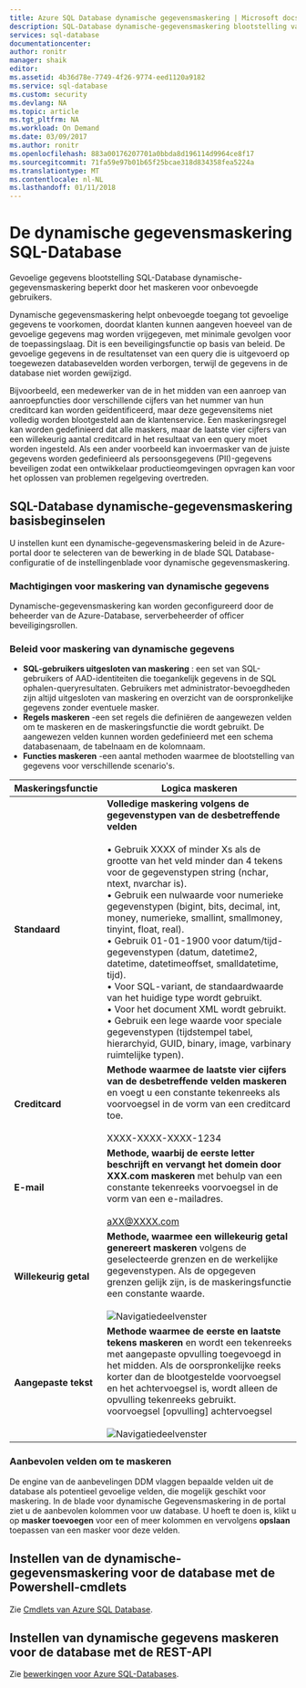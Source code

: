 ```yaml
---
title: Azure SQL Database dynamische gegevensmaskering | Microsoft docs
description: SQL-Database dynamische-gegevensmaskering blootstelling van gevoelige gegevens beperkt door het maskeren voor onbevoegde gebruikers
services: sql-database
documentationcenter: 
author: ronitr
manager: shaik
editor: 
ms.assetid: 4b36d78e-7749-4f26-9774-eed1120a9182
ms.service: sql-database
ms.custom: security
ms.devlang: NA
ms.topic: article
ms.tgt_pltfrm: NA
ms.workload: On Demand
ms.date: 03/09/2017
ms.author: ronitr
ms.openlocfilehash: 883a00176207701a0bbda8d196114d9964ce8f17
ms.sourcegitcommit: 71fa59e97b01b65f25bcae318d834358fea5224a
ms.translationtype: MT
ms.contentlocale: nl-NL
ms.lasthandoff: 01/11/2018
---
```

# <a name="sql-database-dynamic-data-masking"></a>De dynamische gegevensmaskering SQL-Database

Gevoelige gegevens blootstelling SQL-Database dynamische-gegevensmaskering beperkt door het maskeren voor onbevoegde gebruikers. 

Dynamische gegevensmaskering helpt onbevoegde toegang tot gevoelige gegevens te voorkomen, doordat klanten kunnen aangeven hoeveel van de gevoelige gegevens mag worden vrijgegeven, met minimale gevolgen voor de toepassingslaag. Dit is een beveiligingsfunctie op basis van beleid. De gevoelige gegevens in de resultatenset van een query die is uitgevoerd op toegewezen databasevelden worden verborgen, terwijl de gegevens in de database niet worden gewijzigd.

Bijvoorbeeld, een medewerker van de in het midden van een aanroep van aanroepfuncties door verschillende cijfers van het nummer van hun creditcard kan worden geïdentificeerd, maar deze gegevensitems niet volledig worden blootgesteld aan de klantenservice. Een maskeringsregel kan worden gedefinieerd dat alle maskers, maar de laatste vier cijfers van een willekeurig aantal creditcard in het resultaat van een query moet worden ingesteld. Als een ander voorbeeld kan invoermasker van de juiste gegevens worden gedefinieerd als persoonsgegevens (PII)-gegevens beveiligen zodat een ontwikkelaar productieomgevingen opvragen kan voor het oplossen van problemen regelgeving overtreden.

## <a name="sql-database-dynamic-data-masking-basics"></a>SQL-Database dynamische-gegevensmaskering basisbeginselen
U instellen kunt een dynamische-gegevensmaskering beleid in de Azure-portal door te selecteren van de bewerking in de blade SQL Database-configuratie of de instellingenblade voor dynamische gegevensmaskering.

### <a name="dynamic-data-masking-permissions"></a>Machtigingen voor maskering van dynamische gegevens
Dynamische-gegevensmaskering kan worden geconfigureerd door de beheerder van de Azure-Database, serverbeheerder of officer beveiligingsrollen.

### <a name="dynamic-data-masking-policy"></a>Beleid voor maskering van dynamische gegevens
* **SQL-gebruikers uitgesloten van maskering** : een set van SQL-gebruikers of AAD-identiteiten die toegankelijk gegevens in de SQL ophalen-queryresultaten. Gebruikers met administrator-bevoegdheden zijn altijd uitgesloten van maskering en overzicht van de oorspronkelijke gegevens zonder eventuele masker.
* **Regels maskeren** -een set regels die definiëren de aangewezen velden om te maskeren en de maskeringsfunctie die wordt gebruikt. De aangewezen velden kunnen worden gedefinieerd met een schema databasenaam, de tabelnaam en de kolomnaam.
* **Functies maskeren** -een aantal methoden waarmee de blootstelling van gegevens voor verschillende scenario's.

| Maskeringsfunctie | Logica maskeren |
| --- | --- |
| **Standaard** |**Volledige maskering volgens de gegevenstypen van de desbetreffende velden**<br/><br/>• Gebruik XXXX of minder Xs als de grootte van het veld minder dan 4 tekens voor de gegevenstypen string (nchar, ntext, nvarchar is).<br/>• Gebruik een nulwaarde voor numerieke gegevenstypen (bigint, bits, decimal, int, money, numerieke, smallint, smallmoney, tinyint, float, real).<br/>• Gebruik 01-01-1900 voor datum/tijd-gegevenstypen (datum, datetime2, datetime, datetimeoffset, smalldatetime, tijd).<br/>• Voor SQL-variant, de standaardwaarde van het huidige type wordt gebruikt.<br/>• Voor het document XML <masked/> wordt gebruikt.<br/>• Gebruik een lege waarde voor speciale gegevenstypen (tijdstempel tabel, hierarchyid, GUID, binary, image, varbinary ruimtelijke typen). |
| **Creditcard** |**Methode waarmee de laatste vier cijfers van de desbetreffende velden maskeren** en voegt u een constante tekenreeks als voorvoegsel in de vorm van een creditcard toe.<br/><br/>XXXX-XXXX-XXXX-1234 |
| **E-mail** |**Methode, waarbij de eerste letter beschrijft en vervangt het domein door XXX.com maskeren** met behulp van een constante tekenreeks voorvoegsel in de vorm van een e-mailadres.<br/><br/>aXX@XXXX.com |
| **Willekeurig getal** |**Methode, waarmee een willekeurig getal genereert maskeren** volgens de geselecteerde grenzen en de werkelijke gegevenstypen. Als de opgegeven grenzen gelijk zijn, is de maskeringsfunctie een constante waarde.<br/><br/>![Navigatiedeelvenster](./media/sql-database-dynamic-data-masking-get-started/1_DDM_Random_number.png) |
| **Aangepaste tekst** |**Methode waarmee de eerste en laatste tekens maskeren** en wordt een tekenreeks met aangepaste opvulling toegevoegd in het midden. Als de oorspronkelijke reeks korter dan de blootgestelde voorvoegsel en het achtervoegsel is, wordt alleen de opvulling tekenreeks gebruikt. <br/>voorvoegsel [opvulling] achtervoegsel<br/><br/>![Navigatiedeelvenster](./media/sql-database-dynamic-data-masking-get-started/2_DDM_Custom_text.png) |

<a name="Anchor1"></a>

### <a name="recommended-fields-to-mask"></a>Aanbevolen velden om te maskeren
De engine van de aanbevelingen DDM vlaggen bepaalde velden uit de database als potentieel gevoelige velden, die mogelijk geschikt voor maskering. In de blade voor dynamische Gegevensmaskering in de portal ziet u de aanbevolen kolommen voor uw database. U hoeft te doen is, klikt u op **masker toevoegen** voor een of meer kolommen en vervolgens **opslaan** toepassen van een masker voor deze velden.

## <a name="set-up-dynamic-data-masking-for-your-database-using-powershell-cmdlets"></a>Instellen van de dynamische-gegevensmaskering voor de database met de Powershell-cmdlets
Zie [Cmdlets van Azure SQL Database](https://msdn.microsoft.com/library/azure/mt574084.aspx).

## <a name="set-up-dynamic-data-masking-for-your-database-using-rest-api"></a>Instellen van dynamische gegevens maskeren voor de database met de REST-API
Zie [bewerkingen voor Azure SQL-Databases](https://msdn.microsoft.com/library/dn505719.aspx).

